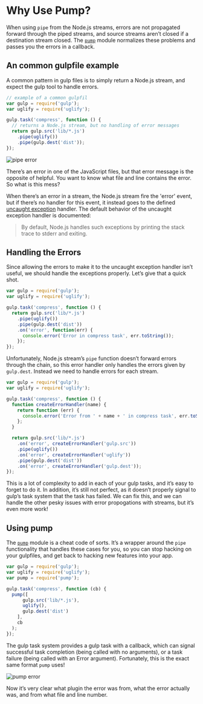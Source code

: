 # Why Use Pump?

When using `pipe` from the Node.js streams, errors are not propagated forward
through the piped streams, and source streams aren’t closed if a destination
stream closed. The [`pump`][pump] module normalizes these problems and passes
you the errors in a callback.

## An common gulpfile example

A common pattern in gulp files is to simply return a Node.js stream, and expect
the gulp tool to handle errors.

```javascript
// example of a common gulpfil
var gulp = require('gulp');
var uglify = require('uglify');

gulp.task('compress', function () {
  // returns a Node.js stream, but no handling of error messages
  return gulp.src('lib/*.js')
    .pipe(uglify())
    .pipe(gulp.dest('dist'));
});
```

![pipe error](pipe-error.png)

There’s an error in one of the JavaScript files, but that error message is the
opposite of helpful. You want to know what file and line contains the error. So
what is this mess?

When there’s an error in a stream, the Node.js stream fire the 'error' event,
but if there’s no handler for this event, it instead goes to the defined
[uncaught exception][uncaughtException] handler. The default behavior of the
uncaught exception handler is documented:

> By default, Node.js handles such exceptions by printing the stack trace to
> stderr and exiting.

## Handling the Errors

Since allowing the errors to make it to the uncaught exception handler isn’t
useful, we should handle the exceptions properly. Let’s give that a quick shot.

```javascript
var gulp = require('gulp');
var uglify = require('uglify');

gulp.task('compress', function () {
  return gulp.src('lib/*.js')
    .pipe(uglify())
    .pipe(gulp.dest('dist'))
    .on('error', function(err) {
      console.error('Error in compress task', err.toString());
    });
});
```

Unfortunately, Node.js stream’s `pipe` function doesn’t forward errors through
the chain, so this error handler only handles the errors given by
`gulp.dest`. Instead we need to handle errors for each stream.

```javascript
var gulp = require('gulp');
var uglify = require('uglify');

gulp.task('compress', function () {
  function createErrorHandler(name) {
    return function (err) {
      console.error('Error from ' + name + ' in compress task', err.toString());
    };
  }

  return gulp.src('lib/*.js')
    .on('error', createErrorHandler('gulp.src'))
    .pipe(uglify())
    .on('error', createErrorHandler('uglify'))
    .pipe(gulp.dest('dist'))
    .on('error', createErrorHandler('gulp.dest'));
});
```

This is a lot of complexity to add in each of your gulp tasks, and it’s easy to
forget to do it. In addition, it’s still not perfect, as it doesn’t properly
signal to gulp’s task system that the task has failed. We can fix this, and we
can handle the other pesky issues with error propogations with streams, but it’s
even more work!

## Using pump

The [`pump`][pump] module is a cheat code of sorts. It’s a wrapper around the
`pipe` functionality that handles these cases for you, so you can stop hacking
on your gulpfiles, and get back to hacking new features into your app.

```javascript
var gulp = require('gulp');
var uglify = require('uglify');
var pump = require('pump');

gulp.task('compress', function (cb) {
  pump([
      gulp.src('lib/*.js'),
      uglify(),
      gulp.dest('dist')
    ],
    cb
  );
});
```

The gulp task system provides a gulp task with a callback, which can signal
successful task completion (being called with no arguments), or a task failure
(being called with an Error argument). Fortunately, this is the exact same
format `pump` uses!

![pump error](pump-error.png)

Now it’s very clear what plugin the error was from, what the error actually was,
and from what file and line number.

[pump]: https://github.com/mafintosh/pump
[uncaughtException]: https://nodejs.org/api/process.html#process_event_uncaughtexception
